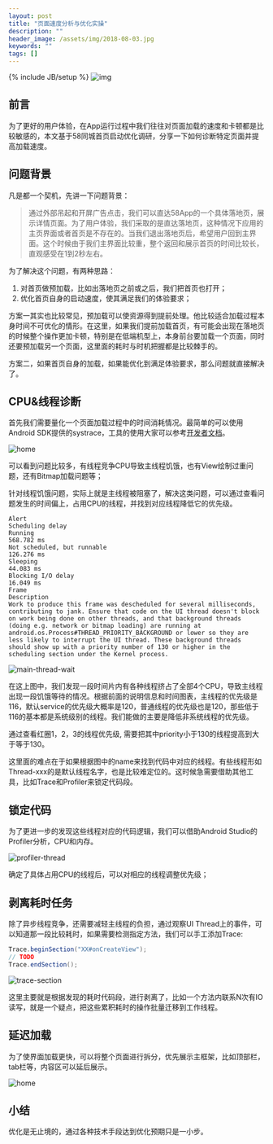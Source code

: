 ```yaml
---
layout: post
title: "页面速度分析与优化实操"
description: ""
header_image: /assets/img/2018-08-03.jpg
keywords: ""
tags: []
---
```

{% include JB/setup %}
![img](/assets/img/2018-08-03.jpg)

## 前言

为了更好的用户体验，在App运行过程中我们往往对页面加载的速度和卡顿都是比较敏感的，本文基于58同城首页启动优化调研，分享一下如何诊断特定页面并提高加载速度。

## 问题背景

凡是都一个契机，先讲一下问题背景：

> 通过外部吊起和开屏广告点击，我们可以直达58App的一个具体落地页，展示详情页面。为了用户体验，我们采取的是直达落地页，这种情况下应用的主页界面或者首页是不存在的。当我们退出落地页后，希望用户回到主界面。这个时候由于我们主界面比较重，整个返回和展示首页的时间比较长，直观感受在1到2秒左右。

为了解决这个问题，有两种思路：

1. 对首页做预加载，比如出落地页之前或之后，我们把首页也打开；
2. 优化首页自身的启动速度，使其满足我们的体验要求；

方案一其实也比较常见，预加载可以使资源得到提前处理。他比较适合加载过程本身时间不可优化的情形。在这里，如果我们提前加载首页，有可能会出现在落地页的时候整个操作更加卡顿，特别是在低端机型上，本身前台要加载一个页面，同时还要预加载另一个页面，这里面的耗时与时机把握都是比较棘手的。

方案二，如果首页自身的加载，如果能优化到满足体验要求，那么问题就直接解决了。

## CPU&线程诊断

首先我们需要量化一个页面加载过程中的时间消耗情况。最简单的可以使用Android SDK提供的systrace，工具的使用大家可以参考[开发者文档](https://developer.android.com/studio/command-line/systrace)。

![home](/assets/img/systrace-home.png)

可以看到问题比较多，有线程竞争CPU导致主线程饥饿，也有View绘制过重问题，还有Bitmap加载问题等；

针对线程饥饿问题，实际上就是主线程被阻塞了，解决这类问题，可以通过查看问题发生的时间偏上，占用CPU的线程，并找到对应线程降低它的优先级。

```
Alert
Scheduling delay
Running	
568.782 ms
Not scheduled, but runnable	
126.276 ms
Sleeping	
44.083 ms
Blocking I/O delay	
16.049 ms
Frame	
Description	
Work to produce this frame was descheduled for several milliseconds, contributing to jank. Ensure that code on the UI thread doesn't block on work being done on other threads, and that background threads (doing e.g. network or bitmap loading) are running at android.os.Process#THREAD_PRIORITY_BACKGROUND or lower so they are less likely to interrupt the UI thread. These background threads should show up with a priority number of 130 or higher in the scheduling section under the Kernel process.
```

![main-thread-wait](/assets/img/main-thread-wait.png)

在这上图中，我们发现一段时间片内有各种线程挤占了全部4个CPU，导致主线程出现一段饥饿等待的情况。根据前面的说明信息和时间图表，主线程的优先级是116，默认service的优先级大概率是120，普通线程的优先级也是120，那些低于116的基本都是系统级别的线程。我们能做的主要是降低非系统线程的优先级。

通过查看红圈1，2，3的线程优先级, 需要把其中priority小于130的线程提高到大于等于130。

这里面的难点在于如果根据图中的name来找到代码中对应的线程。有些线程形如Thread-xxx的是默认线程名字，也是比较难定位的。这时候急需要借助其他工具，比如Trace和Profiler来锁定代码段。

## 锁定代码

为了更进一步的发现这些线程对应的代码逻辑，我们可以借助Android Studio的Profiler分析，CPU和内存。

![profiler-thread](/assets/img/profiler-thread.png)

确定了具体占用CPU的线程后，可以对相应的线程调整优先级；

## 剥离耗时任务

除了异步线程竞争，还需要减轻主线程的负担，通过观察UI Thread上的事件，可以知道那一段比较耗时，如果需要检测指定方法，我们可以手工添加Trace:

```java
Trace.beginSection("XX#onCreateView");
// TODO
Trace.endSection();
```

![trace-section](/assets/img/trace-section.png)

这里主要就是根据发现的耗时代码段，进行剥离了，比如一个方法内联系N次有IO读写，就是一个疑点，把这些累积耗时的操作批量迁移到工作线程。

## 延迟加载

为了使界面加载更快，可以将整个页面进行拆分，优先展示主框架，比如顶部栏，tab栏等，内容区可以延后展示。

![home](/assets/img/device-2018-08-03-155810.gif)

## 小结

优化是无止境的，通过各种技术手段达到优化预期只是一小步。
